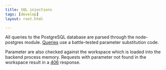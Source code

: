 ```yaml
---
title: SQL injections
tags: [develop]
layout: root.html

---
```


All queries to the PostgreSQL database are parsed through the node-postgres module. [Queries](https://node-postgres.com/features/queries) use a battle-tested parameter substitution code.

Parameter are also checked against the workspace which is loaded into the backend process memory. Requests with parameter not found in the workspace result in a [406](https://developer.mozilla.org/en-US/docs/Web/HTTP/Status/406) response.